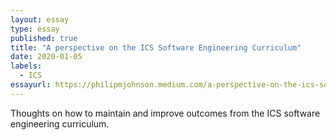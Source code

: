 ```yaml
---
layout: essay
type: essay
published: true
title: "A perspective on the ICS Software Engineering Curriculum"
date: 2020-01-05
labels:
  - ICS
essayurl: https://philipmjohnson.medium.com/a-perspective-on-the-ics-software-engineering-curriculum-da40f2c6320
---
```

Thoughts on how to maintain and improve outcomes from the ICS software engineering curriculum.
